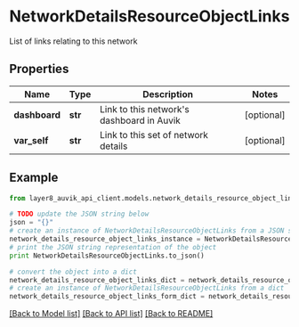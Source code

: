 # NetworkDetailsResourceObjectLinks

List of links relating to this network

## Properties
Name | Type | Description | Notes
------------ | ------------- | ------------- | -------------
**dashboard** | **str** | Link to this network&#39;s dashboard in Auvik | [optional] 
**var_self** | **str** | Link to this set of network details | [optional] 

## Example

```python
from layer8_auvik_api_client.models.network_details_resource_object_links import NetworkDetailsResourceObjectLinks

# TODO update the JSON string below
json = "{}"
# create an instance of NetworkDetailsResourceObjectLinks from a JSON string
network_details_resource_object_links_instance = NetworkDetailsResourceObjectLinks.from_json(json)
# print the JSON string representation of the object
print NetworkDetailsResourceObjectLinks.to_json()

# convert the object into a dict
network_details_resource_object_links_dict = network_details_resource_object_links_instance.to_dict()
# create an instance of NetworkDetailsResourceObjectLinks from a dict
network_details_resource_object_links_form_dict = network_details_resource_object_links.from_dict(network_details_resource_object_links_dict)
```
[[Back to Model list]](../README.md#documentation-for-models) [[Back to API list]](../README.md#documentation-for-api-endpoints) [[Back to README]](../README.md)



